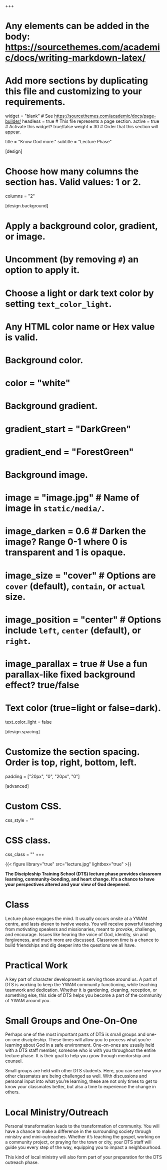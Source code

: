 +++
# Any elements can be added in the body: https://sourcethemes.com/academic/docs/writing-markdown-latex/
# Add more sections by duplicating this file and customizing to your requirements.

widget = "blank"  # See https://sourcethemes.com/academic/docs/page-builder/
headless = true  # This file represents a page section.
active = true  # Activate this widget? true/false
weight = 30  # Order that this section will appear.

title = "Know God more."
subtitle = "Lecture Phase"

[design]
  # Choose how many columns the section has. Valid values: 1 or 2.
  columns = "2"

[design.background]
  # Apply a background color, gradient, or image.
  #   Uncomment (by removing `#`) an option to apply it.
  #   Choose a light or dark text color by setting `text_color_light`.
  #   Any HTML color name or Hex value is valid.

  # Background color.
  # color = "white"

  # Background gradient.
  # gradient_start = "DarkGreen"
  # gradient_end = "ForestGreen"

  # Background image.
  # image = "image.jpg"  # Name of image in `static/media/`.
  # image_darken = 0.6  # Darken the image? Range 0-1 where 0 is transparent and 1 is opaque.
  # image_size = "cover"  #  Options are `cover` (default), `contain`, or `actual` size.
  # image_position = "center"  # Options include `left`, `center` (default), or `right`.
  # image_parallax = true  # Use a fun parallax-like fixed background effect? true/false

  # Text color (true=light or false=dark).
  text_color_light = false

[design.spacing]
  # Customize the section spacing. Order is top, right, bottom, left.
  padding = ["20px", "0", "20px", "0"]

[advanced]
 # Custom CSS.
 css_style = ""

 # CSS class.
 css_class = ""
+++

{{< figure library="true" src="lecture.jpg" lightbox="true" >}}

**The Discipleship Training School (DTS) lecture phase provides classroom learning, community-bonding, and heart change. It’s a chance to have your perspectives altered and your view of God deepened.**

# Class

Lecture phase engages the mind. It usually occurs onsite at a YWAM centre, and lasts eleven to twelve weeks. You will receive powerful teaching from motivating speakers and missionaries, meant to provoke, challenge, and encourage. Issues like hearing the voice of God, identity, sin and forgiveness, and much more are discussed. Classroom time is a chance to build friendships and dig deeper into the questions we all have.

# Practical Work

A key part of character development is serving those around us. A part of DTS is working to keep the YWAM community functioning, while teaching teamwork and dedication. Whether it is gardening, cleaning, reception, or something else, this side of DTS helps you become a part of the community of YWAM around you.

# Small Groups and One-On-One

Perhaps one of the most important parts of DTS is small groups and one-on-one discipleship. These times will allow you to process what you’re learning about God in a safe environment. One-on-ones are usually held with a DTS staff member, someone who is with you throughout the entire lecture phase. It is their goal to help you grow through mentorship and counsel.

Small groups are held with other DTS students. Here, you can see how your other classmates are being challenged as well. With discussions and personal input into what you’re learning, these are not only times to get to know your classmates better, but also a time to experience the change in others.

# Local Ministry/Outreach

Personal transformation leads to the transformation of community. You will have a chance to make a difference in the surrounding society through ministry and mini-outreaches. Whether it’s teaching the gospel, working on a community project, or praying for the town or city, your DTS staff will guide you every step of the way, equipping you to impact a neighbourhood.

This kind of local ministry will also form part of your preparation for the DTS outreach phase.
